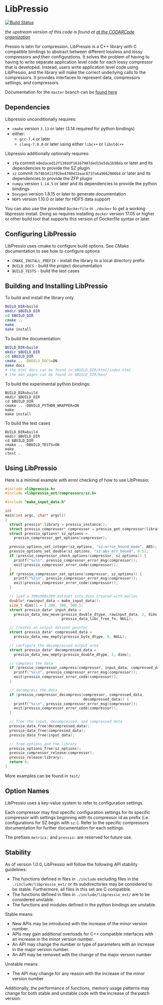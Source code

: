 # LibPressio

[![Build Status](https://travis-ci.org/robertu94/libpressio.svg?branch=master)](https://travis-ci.org/robertu94/libpressio)


*the upstream version of this code is found at [at the CODARCode organization](https://github.com/CODARcode/libpressio)*

Pressio is latin for compression.  LibPressio is a C++ library with C compatible bindings to abstract between different lossless and lossy compressors and their configurations.  It solves the problem of having to having to write separate application level code for each lossy compressor that is developed.  Instead, users write application level code using LibPressio, and the library will make the correct underlying calls to the compressors.  It provides interfaces to represent data, compressors settings, and compressors.

Documentation for the `master` branch can be [found here](https://robertu94.github.io/libpressio/)

## Dependencies

Libpressio unconditionally requires:

+ `cmake` version `3.13` or later (3.14 required for python bindings)
+ either:
  + `gcc-7.4` or later
  + `clang-7.0.0` or later using either `libc++` or `libstdc++`

Libpressio additionally optionally requires:

+ `zfp` commit `e8edaced12f139ddf16167987ded15e5da1b98da` or later and its dependencies to provide the SZ plugin
+ `sz` commit `7b7463411f02be4700d13aac6737a6a9662806b4` or later and its dependencies to provide the ZFP plugin
+ `numpy` version `1.14.5` or later and its dependencies to provide the python bindings
+ `Doxygen` version 1.8.15 or later to generate documentation
+ `HDF5` version 1.10.0 or later for HDF5 data support

You can also use the provided `Dockerfile` in `./docker` to get a working libpressio install.  Doing so requires installing `docker` version 17.05 or higher or other build tool that supports this version of Dockerfile syntax or later.


## Configuring LibPressio

LibPressio uses cmake to configure build options.  See CMake documentation to see how to configure options

+ `CMAKE_INSTALL_PREFIX` - install the library to a local directory prefix
+ `BUILD_DOCS` - build the project documentation
+ `BUILD_TESTS` - build the test cases

## Building and Installing LibPressio

To build and install the library only.

```bash
BUILD_DIR=build
mkdir $BUILD_DIR
cd $BUILD_DIR
cmake ..
make
make install
```

To build the documentation:


```bash
BUILD_DIR=build
mkdir $BUILD_DIR
cd $BUILD_DIR
cmake .. -DBUILD_DOCS=ON
make docs
# the html docs can be found in $BUILD_DIR/html/index.html
# the man pages can be found in $BUILD_DIR/man/
```

To build the experimental python bindings:

```
BUILD_DIR=build
mkdir $BUILD_DIR
cd $BUILD_DIR
cmake .. -DBUILD_PYTHON_WRAPPER=ON
make
make install
```

To build the test cases

```
BUILD_DIR=build
mkdir $BUILD_DIR
cd $BUILD_DIR
cmake .. -DBUILD_TESTS=ON
make
ctest .
```

## Using LibPressio

Here is a minimal example with error checking of how to use LibPressio:


~~~c
#include <libpressio.h>
#include <libpressio_ext/compressors/sz.h>

#include "make_input_data.h"

int
main(int argc, char* argv[])
{
  struct pressio* library = pressio_instance();
  struct pressio_compressor* compressor = pressio_get_compressor(library, "sz");
  struct pressio_options* sz_options =
    pressio_compressor_get_options(compressor);

  pressio_options_set_integer(sz_options, "sz:error_bound_mode", ABS);
  pressio_options_set_double(sz_options, "sz:abs_err_bound", 0.5);
  if (pressio_compressor_check_options(compressor, sz_options)) {
    printf("%s\n", pressio_compressor_error_msg(compressor));
    exit(pressio_compressor_error_code(compressor));
  }
  if (pressio_compressor_set_options(compressor, sz_options)) {
    printf("%s\n", pressio_compressor_error_msg(compressor));
    exit(pressio_compressor_error_code(compressor));
  }

  // load a 300x300x300 dataset into data created with malloc
  double* rawinput_data = make_input_data();
  size_t dims[] = { 300, 300, 300 };
  struct pressio_data* input_data =
    pressio_data_new_move(pressio_double_dtype, rawinput_data, 3, dims,
                          pressio_data_libc_free_fn, NULL);

  // creates an output dataset pointer
  struct pressio_data* compressed_data =
    pressio_data_new_empty(pressio_byte_dtype, 0, NULL);

  // configure the decompressed output area
  struct pressio_data* decompressed_data =
    pressio_data_new_empty(pressio_double_dtype, 3, dims);

  // compress the data
  if (pressio_compressor_compress(compressor, input_data, compressed_data)) {
    printf("%s\n", pressio_compressor_error_msg(compressor));
    exit(pressio_compressor_error_code(compressor));
  }

  // decompress the data
  if (pressio_compressor_decompress(compressor, compressed_data,
                                    decompressed_data)) {
    printf("%s\n", pressio_compressor_error_msg(compressor));
    exit(pressio_compressor_error_code(compressor));
  }

  // free the input, decompressed, and compressed data
  pressio_data_free(decompressed_data);
  pressio_data_free(compressed_data);
  pressio_data_free(input_data);

  // free options and the library
  pressio_options_free(sz_options);
  pressio_compressor_release(compressor);
  pressio_release(library);
  return 0;
}
~~~

More examples can be found in `test/`

## Option Names

LibPressio uses a key-value system to refer to configuration settings.

Each compressor may find specific configuration settings for its specific compressor with settings beginning with its compressor id as prefix (i.e. configurations for SZ begin with `sz:`).  Refer to the specific compressors documentation for further documentation for each settings.

The prefixes `metrics:` and `pressio:` are reserved for future use.

## Stability

As of version 1.0.0, LibPressio will follow the following API stability guidelines:

+ The functions defined in files in `./include` excluding files in the `./include/libpressio_ext/` or its subdirectories may be considered to be stable.  Furthermore, all files in this set are C compatible.
+ The functions defined in files in `./include/libpressio_ext/` are to be considered unstable.
+ The functions and modules defined in the python bindings are unstable.

Stable means:

+ New APIs may be introduced with the increase of the minor version number.
+ APIs may gain additional overloads for C++ compatible interfaces with an increase in the minor version number.
+ An API may change the number or type of parameters with an increase in the major version number.
+ An API may be removed with the change of the major version number

Unstable means:

+ The API may change for any reason with the increase of the minor version number

Additionally, the performance of functions, memory usage patterns may change for both stable and unstable code with the increase of the patch version.
